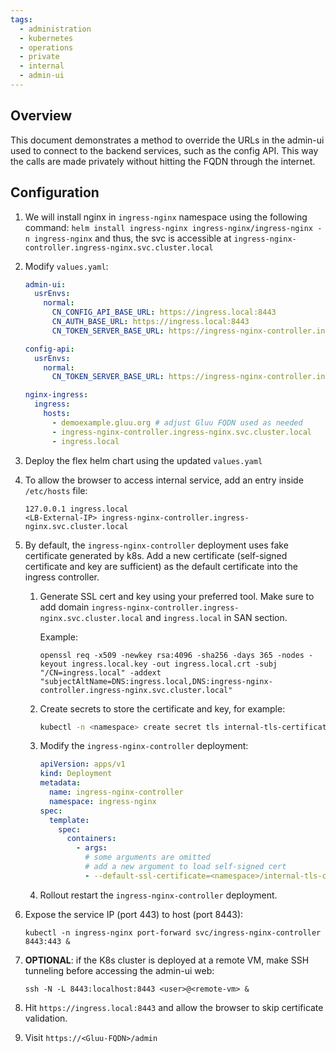 ```yaml
---
tags:
  - administration
  - kubernetes
  - operations
  - private
  - internal
  - admin-ui
---
```


## Overview

This document demonstrates a method to override the URLs in the admin-ui used to connect to the backend services, such as the config API. 
This way the calls are made privately without hitting the FQDN through the internet.


## Configuration

1. We will install nginx in `ingress-nginx` namespace using the following command:
   `helm install ingress-nginx ingress-nginx/ingress-nginx -n ingress-nginx`
    and thus, the svc is accessible at `ingress-nginx-controller.ingress-nginx.svc.cluster.local`

1.  Modify `values.yaml`:

    ```yaml
    admin-ui:
      usrEnvs:
        normal:
          CN_CONFIG_API_BASE_URL: https://ingress.local:8443
          CN_AUTH_BASE_URL: https://ingress.local:8443
          CN_TOKEN_SERVER_BASE_URL: https://ingress-nginx-controller.ingress-nginx.svc.cluster.local
    
    config-api:
      usrEnvs:
        normal:
          CN_TOKEN_SERVER_BASE_URL: https://ingress-nginx-controller.ingress-nginx.svc.cluster.local
    
    nginx-ingress:
      ingress:
        hosts:
          - demoexample.gluu.org # adjust Gluu FQDN used as needed
          - ingress-nginx-controller.ingress-nginx.svc.cluster.local
          - ingress.local
    ```

1.  Deploy the flex helm chart using the updated `values.yaml`

1.  To allow the browser to access internal service, add an entry inside `/etc/hosts` file:

    ```
    127.0.0.1 ingress.local
    <LB-External-IP> ingress-nginx-controller.ingress-nginx.svc.cluster.local
    ```
    
1.  By default, the `ingress-nginx-controller` deployment uses fake certificate generated by k8s. Add a new certificate (self-signed certificate and key are sufficient) as the default certificate into the ingress controller.

    1.  Generate SSL cert and key using your preferred tool. Make sure to add domain `ingress-nginx-controller.ingress-nginx.svc.cluster.local` and `ingress.local` in SAN section.

        Example:

        ```
        openssl req -x509 -newkey rsa:4096 -sha256 -days 365 -nodes -keyout ingress.local.key -out ingress.local.crt -subj "/CN=ingress.local" -addext "subjectAltName=DNS:ingress.local,DNS:ingress-nginx-controller.ingress-nginx.svc.cluster.local"
        ```
    
    1.  Create secrets to store the certificate and key, for example:

        ```sh
        kubectl -n <namespace> create secret tls internal-tls-certificate --cert /path/to/cert --key /path/to/key
        ```
        
    1.  Modify the `ingress-nginx-controller` deployment:

        ```yaml
        apiVersion: apps/v1                                       
        kind: Deployment                         
        metadata:
          name: ingress-nginx-controller
          namespace: ingress-nginx
        spec:
          template:
            spec:
              containers:
                - args:
                  # some arguments are omitted
                  # add a new argument to load self-signed cert
                  - --default-ssl-certificate=<namespace>/internal-tls-certificate
        ```
        
    1.  Rollout restart the `ingress-nginx-controller` deployment.

1.  Expose the service IP (port 443) to host (port 8443):

    ```
    kubectl -n ingress-nginx port-forward svc/ingress-nginx-controller 8443:443 &
    ```
    


1.  __OPTIONAL__: if the K8s cluster is deployed at a remote VM, make SSH tunneling before accessing the admin-ui web:

    ```
    ssh -N -L 8443:localhost:8443 <user>@<remote-vm> &
    ```
    
1.  Hit `https://ingress.local:8443` and allow the browser to skip certificate validation.

1.  Visit `https://<Gluu-FQDN>/admin`